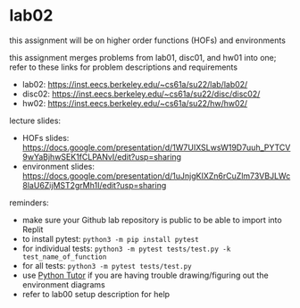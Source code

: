 # lab02
  
this assignment will be on higher order functions (HOFs) and environments
  
this assignment merges problems from lab01, disc01, and hw01 into one; refer to these links for problem descriptions and requirements
- lab02: https://inst.eecs.berkeley.edu/~cs61a/su22/lab/lab02/
- disc02: https://inst.eecs.berkeley.edu/~cs61a/su22/disc/disc02/
- hw02: https://inst.eecs.berkeley.edu/~cs61a/su22/hw/hw02/
  
lecture slides: 
- HOFs slides: https://docs.google.com/presentation/d/1W7UIXSLwsW19D7uuh_PYTCV9wYaBjhwSEK1fCLPANvI/edit?usp=sharing
- environment slides: https://docs.google.com/presentation/d/1uJnjgKIXZn6rCuZlm73VBJLWc8laU6ZijMST2grMh1I/edit?usp=sharing
  
reminders:
- make sure your Github lab repository is public to be able to import into Replit
- to install pytest: ```python3 -m pip install pytest```
- for individual tests: ```python3 -m pytest tests/test.py -k test_name_of_function```
- for all tests: ```python3 -m pytest tests/test.py```
- use [Python Tutor](https://pythontutor.com/composingprograms.html#mode=display) if you are having trouble drawing/figuring out the environment diagrams
- refer to lab00 setup description for help

